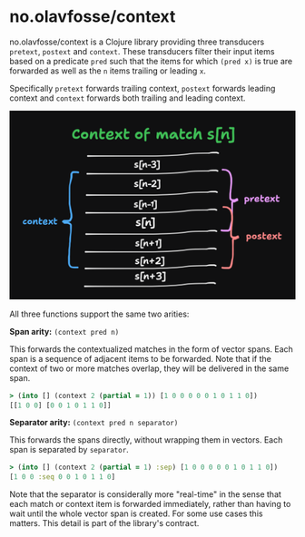 # no.olavfosse/context
no.olavfosse/context is a Clojure library providing three transducers
`pretext`, `postext` and `context`. These transducers filter their input
items based on a predicate `pred` such that the items for which `(pred x)` is true
are forwarded as well as the `n` items trailing or leading `x`.

Specifically `pretext` forwards trailing context, `postext` forwards leading context and
`context` forwards both trailing and leading context.

![Illustration](./illustration.png)

All three functions support the same two arities:

**Span arity:** `(context pred n)`

This forwards the contextualized matches in the form of vector
spans. Each span is a sequence of adjacent items to be forwarded. Note that if the context of two or more matches overlap, they will be delivered in the same span.

```clj
> (into [] (context 2 (partial = 1)) [1 0 0 0 0 0 1 0 1 1 0])
[[1 0 0] [0 0 1 0 1 1 0]]
```

**Separator arity:** `(context pred n separator)`

This forwards the spans directly, without wrapping them in vectors. Each span is separated by `separator`.

```clj
> (into [] (context 2 (partial = 1) :sep) [1 0 0 0 0 0 1 0 1 1 0])
[1 0 0 :seq 0 0 1 0 1 1 0]
```
Note that the separator is considerally more "real-time" in the sense that each match or context item is forwarded immediately, rather than having to wait until the whole vector span is created. For some use cases this matters. This detail is part of the library's contract.
